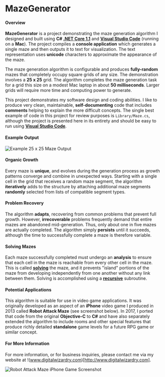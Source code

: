 # MazeGenerator

#### Overview

**MazeGenerator** is a project demonstrating the maze generation algorithm I designed and built using **C# [.NET Core 1.1](https://www.microsoft.com/net/download/core)** and [**Visual Studio Code**](https://code.visualstudio.com/) (running on a **Mac**). The project compiles a **console application** which generates a single maze and then outputs it to text for visualization. The text representation uses **unicode** characters to approximate the appearance of the maze.

The maze generation algorithm is configurable and produces **fully-random** mazes that completely occupy square grids of any size. The demonstration involves a **25 x 25** grid. The algorithm completes the maze generation task for a grid this size on a modest Mac laptop in about **50 milliseconds**. Larger grids will require more time and computing power to generate.

This project demonstrates my software design and coding abilities. I like to produce very clean, maintainable, **self-documenting** code that includes **comments** helping to explain the more difficult concepts. The single best example of code in this project for review purposes is `Library/Maze.cs`, although the project is presented here in its entirety and should be easy to run using [**Visual Studio Code**](https://code.visualstudio.com/).

#### Example Output

![Example 25 x 25 Maze Output](http://www.digitalwizardry.ca/wp-content/themes/one-pager-genesis-master/images/utility/maze.png)

#### Organic Growth

Every maze is **unique**, and evolves during the generation process as growth patterns converge and combine in unexpected ways. Starting with a single cell in the grid that receives a random maze segment, the algorithm **iteratively** adds to the structure by attaching additional maze segments **randomly** selected from lists of compatible segment types.

#### Problem Recovery

The algorithm **adapts**, recovering from common problems that prevent full growth. However, **irrecoverable** problems frequently demand that entire mazes are abandoned mid-generation. Thus, only about one in five mazes are actually completed. The algorithm simply **persists** until it succeeds, although the time to successfully complete a maze is therefore variable.

#### Solving Mazes

Each maze successfully completed must undergo an **analysis** to ensure that each cell in the maze is reachable from every other cell in the maze. This is called [**solving**](https://en.wikipedia.org/wiki/Maze_solving_algorithm) the maze, and it prevents "island" portions of the maze from developing independently from one another without any link between them. Solving is accomplished using a [**recursive**](https://en.wikipedia.org/wiki/Recursion_(computer_science)) subroutine.

#### Potential Applications

This algorithm is suitable for use in video game applications. It was originally developed as an aspect of an **iPhone** video game I produced in 2013 called **Robot Attack Maze** (see screenshot below). In 2017, I ported that code from the original **Objective-C** to **C#** and have also separately extended the algorithm to include rooms and other special features that produce richly detailed **standalone** game levels for a future RPG game or similar concept.

#### For More Information

For more information, or for business inquiries, please contact me via my website at !(www.digitalwizardry.com)[http://www.digitalwizardry.com].

![Robot Attack Maze iPhone Game Screenshot](http://www.digitalwizardry.ca/wp-content/themes/one-pager-genesis-master/images/utility/RobotAttackMaze.jpg)
